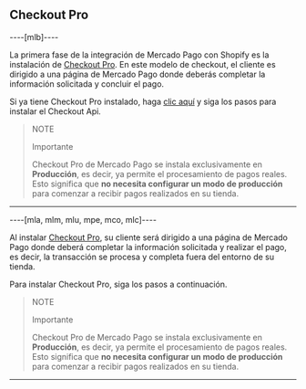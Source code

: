 ## Checkout Pro

----[mlb]----

La primera fase de la integración de Mercado Pago con Shopify es la instalación de [Checkout Pro](/developers/es/guides/checkout-pro/landing). En este modelo de checkout, el cliente es dirigido a una página de Mercado Pago donde deberás completar la información solicitada y concluir el pago.

Si ya tiene Checkout Pro instalado, haga [clic aquí](/developers/es/docs/shopify/checkout-api/installation) y siga los pasos para instalar el Checkout Api.

> NOTE
>
> Importante
>
> Checkout Pro de Mercado Pago se instala exclusivamente en **Producción**, es decir, ya permite el procesamiento de pagos reales. Esto significa que **no necesita configurar un modo de producción** para comenzar a recibir pagos realizados en su tienda.

------------

----[mla, mlm, mlu, mpe, mco, mlc]----

Al instalar [Checkout Pro](/developers/es/guides/checkout-pro/landing), su cliente será dirigido a una página de Mercado Pago donde deberá completar la información solicitada y realizar el pago, es decir, la transacción se procesa y completa fuera del entorno de su tienda.

Para instalar Checkout Pro, siga los pasos a continuación.

> NOTE
>
> Importante
>
> Checkout Pro de Mercado Pago se instala exclusivamente en **Producción**, es decir, ya permite el procesamiento de pagos reales. Esto significa que **no necesita configurar un modo de producción** para comenzar a recibir pagos realizados en su tienda.

------------